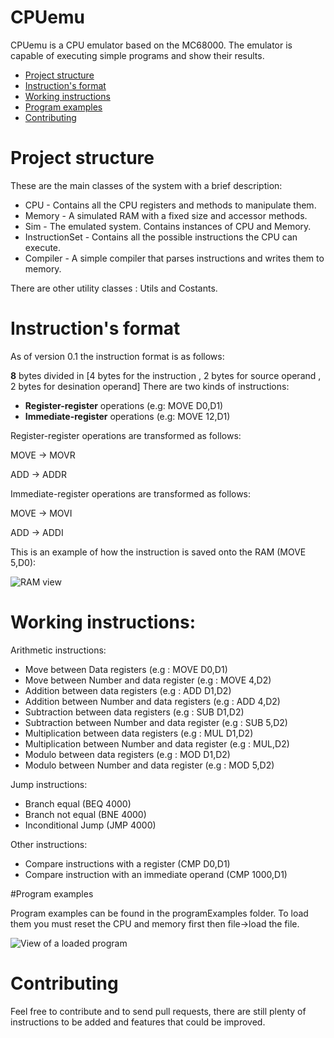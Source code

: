 # CPUemu
CPUemu is a CPU emulator based on the MC68000. The emulator is capable of executing simple programs and show their results. 

* [Project structure](#project-structure)  
* [Instruction's format](#instructions-format)
* [Working instructions](#working-instructions)
* [Program examples](#program-examples)
* [Contributing](#contributing)

# Project structure

These are the main classes of the system with a brief description:

 - CPU - Contains all the CPU registers and methods to manipulate them.
 - Memory - A simulated RAM with a fixed size and accessor methods.
 - Sim - The emulated system. Contains instances of CPU and Memory.
 - InstructionSet - Contains all the possible instructions the CPU can execute.
 - Compiler - A simple compiler that parses instructions and writes them to memory.

There are other utility classes : Utils and Costants.

# Instruction's format

As of version 0.1 the instruction format is as follows:

**8** bytes divided in [4 bytes for the instruction , 2 bytes for source operand , 2 bytes for desination operand]
There are two kinds of instructions:

 - **Register-register** operations (e.g: MOVE D0,D1)
 - **Immediate-register** operations (e.g: MOVE 12,D1)

Register-register operations are transformed as follows:

MOVE -> MOVR

ADD -> ADDR

Immediate-register operations are transformed as follows:

MOVE -> MOVI

ADD -> ADDI

This is an example of how the instruction is saved onto the RAM (MOVE 5,D0): 

![RAM view](http://i.imgur.com/RHJT5GR.png)

# Working instructions:

Arithmetic instructions: 

* Move between Data registers       (e.g : MOVE D0,D1)
* Move between Number and data register (e.g : MOVE 4,D2)
* Addition between data registers   (e.g : ADD  D1,D2)
* Addition between Number and data registers (e.g : ADD 4,D2)
* Subtraction between data registers (e.g : SUB D1,D2)
* Subtraction between Number and data register (e.g : SUB 5,D2)
* Multiplication between data registers (e.g : MUL D1,D2)
* Multiplication between Number and data register (e.g : MUL,D2)
* Modulo between data registers (e.g : MOD D1,D2)
* Modulo between Number and data register (e.g : MOD 5,D2)

Jump instructions: 

* Branch equal (BEQ 4000)
* Branch not equal (BNE 4000)
* Inconditional Jump (JMP 4000)

Other instructions: 

* Compare instructions with a register (CMP D0,D1)
* Compare instruction with an immediate operand (CMP 1000,D1)

#Program examples

Program examples can be found in the programExamples folder. To load them you must reset the CPU and memory first then file->load the file.

![View of a loaded program](http://i.imgur.com/bAhXZgA.png)

# Contributing

Feel free to contribute and to send pull requests, there are still plenty of instructions to be added and features that could be improved.

